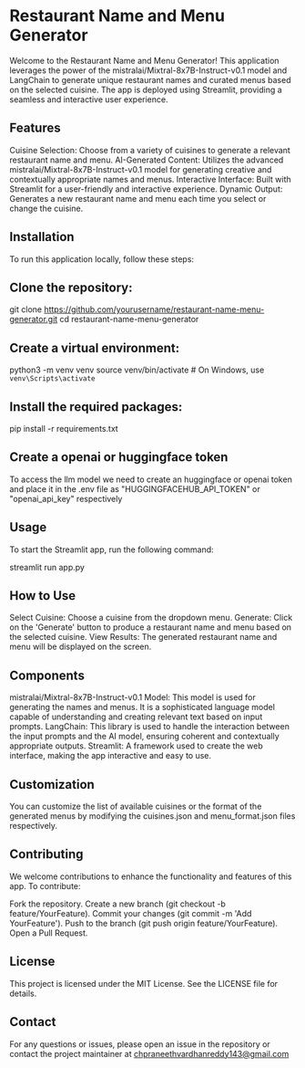# **Restaurant Name and Menu Generator**
Welcome to the Restaurant Name and Menu Generator! This application leverages the power of the mistralai/Mixtral-8x7B-Instruct-v0.1 model and LangChain to generate unique restaurant names and curated menus based on the selected cuisine. The app is deployed using Streamlit, providing a seamless and interactive user experience.

## **Features**
Cuisine Selection: Choose from a variety of cuisines to generate a relevant restaurant name and menu.
AI-Generated Content: Utilizes the advanced mistralai/Mixtral-8x7B-Instruct-v0.1 model for generating creative and contextually appropriate names and menus.
Interactive Interface: Built with Streamlit for a user-friendly and interactive experience.
Dynamic Output: Generates a new restaurant name and menu each time you select or change the cuisine.

## **Installation**
To run this application locally, follow these steps:

## **Clone the repository:**

git clone https://github.com/yourusername/restaurant-name-menu-generator.git
cd restaurant-name-menu-generator


## **Create a virtual environment:**

python3 -m venv venv
source venv/bin/activate  # On Windows, use `venv\Scripts\activate`


## **Install the required packages:**

pip install -r requirements.txt

## **Create a openai or huggingface token**

To access the llm model we need to create an huggingface or openai token and place it in the .env file as "HUGGINGFACEHUB_API_TOKEN" or "openai_api_key" respectively


## **Usage**
To start the Streamlit app, run the following command:

streamlit run app.py


## **How to Use**
Select Cuisine: Choose a cuisine from the dropdown menu.
Generate: Click on the 'Generate' button to produce a restaurant name and menu based on the selected cuisine.
View Results: The generated restaurant name and menu will be displayed on the screen.

## **Components**
mistralai/Mixtral-8x7B-Instruct-v0.1 Model: This model is used for generating the names and menus. It is a sophisticated language model capable of understanding and creating relevant text based on input prompts.
LangChain: This library is used to handle the interaction between the input prompts and the AI model, ensuring coherent and contextually appropriate outputs.
Streamlit: A framework used to create the web interface, making the app interactive and easy to use.

## **Customization**
You can customize the list of available cuisines or the format of the generated menus by modifying the cuisines.json and menu_format.json files respectively.

## **Contributing**
We welcome contributions to enhance the functionality and features of this app. To contribute:

Fork the repository.
Create a new branch (git checkout -b feature/YourFeature).
Commit your changes (git commit -m 'Add YourFeature').
Push to the branch (git push origin feature/YourFeature).
Open a Pull Request.

## **License**
This project is licensed under the MIT License. See the LICENSE file for details.

## **Contact**
For any questions or issues, please open an issue in the repository or contact the project maintainer at chpraneethvardhanreddy143@gmail.com
